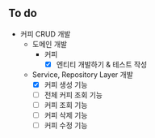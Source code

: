## To do
- 커피 CRUD 개발
  - 도메인 개발
    - 커피 
      - [X] 엔티티 개발하기 & 테스트 작성
  - Service, Repository Layer 개발
    - [X] 커피 생성 기능
    - [ ] 전체 커피 조회 기능
    - [ ] 커피 조회 기능
    - [ ] 커피 삭제 기능
    - [ ] 커피 수정 기능